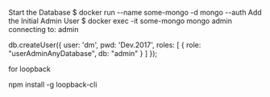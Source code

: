 Start the Database
$ docker run --name some-mongo -d mongo --auth
Add the Initial Admin User
$ docker exec -it some-mongo mongo admin
connecting to: admin

db.createUser({ user: 'dm', pwd: 'Dev.2017', roles: [ { role: "userAdminAnyDatabase", db: "admin" } ] });



for loopback

npm install -g loopback-cli

